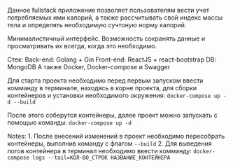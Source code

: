 Данное fullstack приложение позволяет пользователям вести учет потребляемых ими калорий, а также рассчитывать свой индекс массы тела и определять необходимую сучтоную норму калорий.

Минималистичный интерфейс. Возможность сохранять данные и просматривать их всегда, когда это необходимо.

Стек:
Back-end:  Golang + Gin
Front-end: ReactJS + react-bootstrap
DB:        MongoDB
А также Docker, Docker-compose и Swagger

Для старта проекта необходимо перед первым запуском ввести комманду в терминале, находясь в корне проекта, для сборки контейнеров и установки необходимого окружения:
```docker-compose up -d --build```

После этого соберутся контейнеры, далее проект можно запускать с помощью команды:
```docker-compose up -d```

Notes: 
    1. После внесений изменений в проект необходимо пересобрать контейнеры, выполнив команду с флагом ```--build```
    2. Для выведения логов контейнера в терминал необходимо ввести комманду:
    ```docker-compose logs --tail=КОЛ-ВО_СТРОК НАЗВАНИЕ_КОНТЕЙНЕРА```